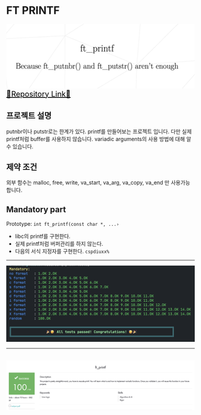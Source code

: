 # FT PRINTF

<img src="../img/ft_printf.png"/>
<a href="https://github.com/kungbi/42seoul_storage/tree/master/ft_printf"
   style="color: #000; font-size: 20px">
   🔗Repository Link🔗
</a>

## 프로젝트 설명

putnbr이나 putstr로는 한계가 있다. printf를 만들어보는 프로젝트 입니다. 다만 실제 printf처럼 buffer를 사용하지 않습니다. variadic arguments의 사용 방법에 대해 알 수 있습니다.

## 제약 조건

외부 함수는 malloc, free, write, va_start, va_arg, va_copy, va_end 만 사용가능 합니다.

## Mandatory part

Prototype: `int ft_printf(const char *, ...›`

- libc의 printf를 구현한다.
- 실제 printf처럼 버퍼관리를 하지 않는다.
- 다음의 서식 지정자를 구현한다. `cspdiuxx%`

---

<img src="../img/ft_printf_paco.png">

---

<br/>
<img src="../img/ft_printf_score.png">
